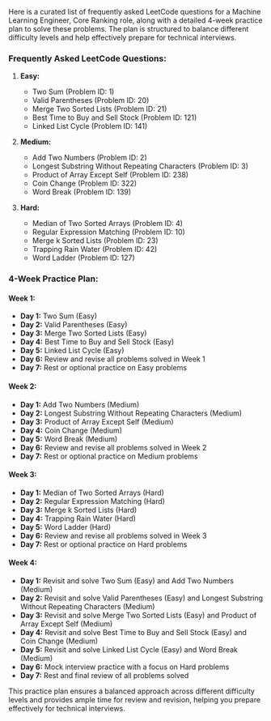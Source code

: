 Here is a curated list of frequently asked LeetCode questions for a Machine Learning Engineer, Core Ranking role, along with a detailed 4-week practice plan to solve these problems. The plan is structured to balance different difficulty levels and help effectively prepare for technical interviews.

### Frequently Asked LeetCode Questions:
1. **Easy:**
   - Two Sum (Problem ID: 1)
   - Valid Parentheses (Problem ID: 20)
   - Merge Two Sorted Lists (Problem ID: 21)
   - Best Time to Buy and Sell Stock (Problem ID: 121)
   - Linked List Cycle (Problem ID: 141)

2. **Medium:**
   - Add Two Numbers (Problem ID: 2)
   - Longest Substring Without Repeating Characters (Problem ID: 3)
   - Product of Array Except Self (Problem ID: 238)
   - Coin Change (Problem ID: 322)
   - Word Break (Problem ID: 139)

3. **Hard:**
   - Median of Two Sorted Arrays (Problem ID: 4)
   - Regular Expression Matching (Problem ID: 10)
   - Merge k Sorted Lists (Problem ID: 23)
   - Trapping Rain Water (Problem ID: 42)
   - Word Ladder (Problem ID: 127)

### 4-Week Practice Plan:

#### Week 1:
- **Day 1:** Two Sum (Easy)
- **Day 2:** Valid Parentheses (Easy)
- **Day 3:** Merge Two Sorted Lists (Easy)
- **Day 4:** Best Time to Buy and Sell Stock (Easy)
- **Day 5:** Linked List Cycle (Easy)
- **Day 6:** Review and revise all problems solved in Week 1
- **Day 7:** Rest or optional practice on Easy problems

#### Week 2:
- **Day 1:** Add Two Numbers (Medium)
- **Day 2:** Longest Substring Without Repeating Characters (Medium)
- **Day 3:** Product of Array Except Self (Medium)
- **Day 4:** Coin Change (Medium)
- **Day 5:** Word Break (Medium)
- **Day 6:** Review and revise all problems solved in Week 2
- **Day 7:** Rest or optional practice on Medium problems

#### Week 3:
- **Day 1:** Median of Two Sorted Arrays (Hard)
- **Day 2:** Regular Expression Matching (Hard)
- **Day 3:** Merge k Sorted Lists (Hard)
- **Day 4:** Trapping Rain Water (Hard)
- **Day 5:** Word Ladder (Hard)
- **Day 6:** Review and revise all problems solved in Week 3
- **Day 7:** Rest or optional practice on Hard problems

#### Week 4:
- **Day 1:** Revisit and solve Two Sum (Easy) and Add Two Numbers (Medium)
- **Day 2:** Revisit and solve Valid Parentheses (Easy) and Longest Substring Without Repeating Characters (Medium)
- **Day 3:** Revisit and solve Merge Two Sorted Lists (Easy) and Product of Array Except Self (Medium)
- **Day 4:** Revisit and solve Best Time to Buy and Sell Stock (Easy) and Coin Change (Medium)
- **Day 5:** Revisit and solve Linked List Cycle (Easy) and Word Break (Medium)
- **Day 6:** Mock interview practice with a focus on Hard problems
- **Day 7:** Rest and final review of all problems solved

This practice plan ensures a balanced approach across different difficulty levels and provides ample time for review and revision, helping you prepare effectively for technical interviews.